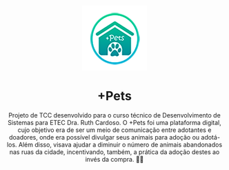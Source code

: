 <div align="center">
<img src="https://github.com/pedrojmenezes/MaisPets/blob/main/Template/img/logo%202.0.png" alt="Logo +Pets">
<h1>+Pets</h1>
           
<p>
Projeto de TCC desenvolvido para o curso técnico de Desenvolvimento de Sistemas para ETEC Dra. Ruth Cardoso.
O +Pets foi uma plataforma digital, cujo objetivo era de ser um meio de comunicação entre adotantes e doadores, onde era possível divulgar seus animais para adoção ou adotá-los. Além disso, visava ajudar a diminuir o número de animais abandonados nas ruas da cidade, incentivando, também, a prática da adoção destes ao invés da compra. 🐶🐱
</p></div>
